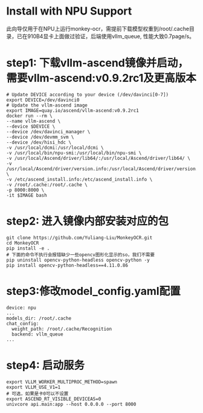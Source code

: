 # Install with NPU Support
此向导仅用于在NPU上运行monkey-ocr，需提前下载模型权重到/root/.cache目录，已在910B4显卡上面做过验证，后端使用vllm_queue, 性能大致0.7page/s。
# step1: 下载vllm-ascend镜像并启动，需要vllm-ascend:v0.9.2rc1及更高版本
```
# Update DEVICE according to your device (/dev/davinci[0-7])
export DEVICE=/dev/davinci0
# Update the vllm-ascend image
export IMAGE=quay.io/ascend/vllm-ascend:v0.9.2rc1
docker run --rm \
--name vllm-ascend \
--device $DEVICE \
--device /dev/davinci_manager \
--device /dev/devmm_svm \
--device /dev/hisi_hdc \
-v /usr/local/dcmi:/usr/local/dcmi \
-v /usr/local/bin/npu-smi:/usr/local/bin/npu-smi \
-v /usr/local/Ascend/driver/lib64/:/usr/local/Ascend/driver/lib64/ \
-v /usr/local/Ascend/driver/version.info:/usr/local/Ascend/driver/version.info \
-v /etc/ascend_install.info:/etc/ascend_install.info \
-v /root/.cache:/root/.cache \
-p 8000:8000 \
-it $IMAGE bash
```
# step2: 进入镜像内部安装对应的包
```
git clone https://github.com/Yuliang-Liu/MonkeyOCR.git
cd MonkeyOCR
pip install -e .
# 下面的命令不执行会报错缺少一些opencv图形化显示的so，我们不需要
pip uninstall opencv-python-headless opencv-python -y
pip install opencv-python-headless==4.11.0.86
```
# step3:修改model_config.yaml配置
```
device: npu
...
models_dir: /root/.cache
chat_config:
  weight_path: /root/.cache/Recognition
  backend: vllm_queue
...
```
# step4: 启动服务
```
export VLLM_WORKER_MULTIPROC_METHOD=spawn
export VLLM_USE_V1=1
# 可选，如果是卡0可以不设置
export ASCEND_RT_VISIBLE_DEVICEAS=0
univcore api.main:app --host 0.0.0.0 --port 8000
```
